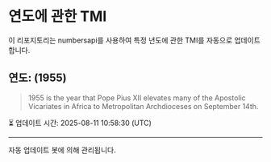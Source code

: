 
# 연도에 관한 TMI

이 리포지토리는 numbersapi를 사용하여 특정 년도에 관한 TMI를 자동으로 업데이트합니다.

## 연도: (1955)
> 1955 is the year that Pope Pius XII elevates many of the Apostolic Vicariates in Africa to Metropolitan Archdioceses on September 14th.

⏳ 업데이트 시간: 2025-08-11 10:58:30 (UTC)

---
자동 업데이트 봇에 의해 관리됩니다.
